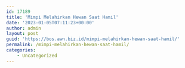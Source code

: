 ```yaml
---
id: 17189
title: 'Mimpi Melahirkan Hewan Saat Hamil'
date: '2023-01-05T07:11:23+00:00'
author: admin
layout: post
guid: 'https://bos.awn.biz.id/mimpi-melahirkan-hewan-saat-hamil/'
permalink: /mimpi-melahirkan-hewan-saat-hamil/
categories:
    - Uncategorized
---
```


